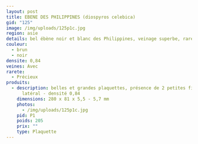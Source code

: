```yaml
---
layout: post
title: EBENE DES PHILIPPINES (diospyros celebica)
gid: "125"
image: /img/uploads/125p1c.jpg
region: asie
details: bel ébène noir et blanc des Philippines, veinage superbe, rare
couleur:
  - brun
  - noir
densite: 0,84
veines: Avec
rarete:
  - Précieux
produits:
  - description: belles et grandes plaquettes, présence de 2 petites fissures en
      latéral - densité 0,84
    dimensions: 280 x 81 x 5,5 - 5,7 mm
    photos:
      - /img/uploads/125p1c.jpg
    pid: P1
    poids: 205
    prix: ""
    type: Plaquette
---
```

